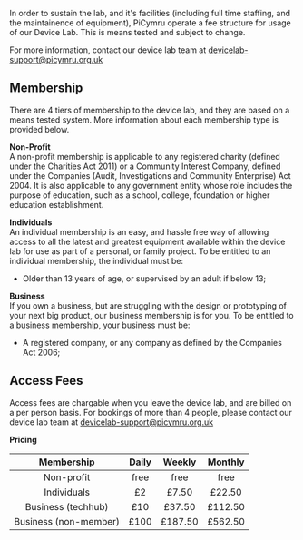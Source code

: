 In order to sustain the lab, and it's facilities (including full time staffing, and the maintainence of equipment), PiCymru operate a fee structure for usage of our Device Lab. This is means tested and subject to change.

For more information, contact our device lab team at [devicelab-support@picymru.org.uk](mailto:devicelab-support@picymru.org.uk)

## Membership
There are 4 tiers of membership to the device lab, and they are based on a means tested system. More information about each membership type is provided below.

**Non-Profit**  
A non-profit membership is applicable to any registered charity (defined under the Charities Act 2011) or a Community Interest Company, defined under the Companies (Audit, Investigations and Community Enterprise) Act 2004. It is also applicable to any government entity whose role includes the purpose of education, such as a school, college, foundation or higher education establishment. 

**Individuals**  
An individual membership is an easy, and hassle free way of allowing access to all the latest and greatest equipment available within the device lab for use as part of a personal, or family project. To be entitled to an individual membership, the individual must be:

- Older than 13 years of age, or supervised by an adult if below 13;

**Business**  
If you own a business, but are struggling with the design or prototyping of your next big product, our business membership is for you. To be entitled to a business membership, your business must be:

- A registered company, or any company as defined by the Companies Act 2006;

## Access Fees
Access fees are chargable when you leave the device lab, and are billed on a per person basis. For bookings of more than 4 people, please contact our device lab team at [devicelab-support@picymru.org.uk](mailto:devicelab-support@picymru.org.uk)

**Pricing**

Membership			  | Daily  		| Weekly  	  | Monthly    |
:--------------------:|:-----------:|:-----------:|:-----------:
Non-profit			  | free        | free        | free       |
Individuals			  | £2          | £7.50       | £22.50     |
Business (techhub)	  | £10         | £37.50      | £112.50    |
Business (non-member) | £100        | £187.50     | £562.50    |